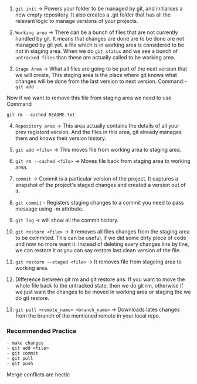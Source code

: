 1. `git init` -> Powers your folder to be managed by git, and initialises a new empty repository. It also creates a .git folder that has all 
the relevant logic to manage versions of your projects.

2. `Working area` -> There can be a bunch of files that are not currently handled by git.
It means that changes are done are to be done are not managed by git yet. a file which is in working area is considered to be not in
staging area. 
When we do `git status` and we see a bunch of `untracked files` than these are actually called to be working area.

3. `Stage Area` -> What all files are going to be part of the next version that we will create, This staging area is the place where git knows what changes will be done from the last version 
to next version.
Command:- `git add .`

Now if we want to remove this file from staging area we need to use Command

`git rm --cached README.txt`

4. `Repository area` -> This area actually contains the details of all your prev registerd version. And the files in this area, git
already manages them and knows their version history.



5. `git add <file>` -> This moves file from working area to staging area.

6. `git rm --cached <file>` -> Moves file back from staging area to working area.

7. `commit` -> Commit is a particular version of the project. It captures a snapshot of the project's staged changes and created a version out of it.

8. `git commit` - Registers staging changes to a commit you need to pass message using -m attribute.

9. `git log` -> will show all the commit history.

10. `git restore <file>` -> It removes all files changes from the staging area to be commited. This can be useful, if we did some dirty piece of code and 
now no more want it. Instead of deleting every changes line by line, we can restore it or you can say restore last clean version of the file.

11. `git restore --staged <file>` -> It removes file from stageing area to working area.

12. Difference between git rm and git restore
ans: If you want to move the whole file back to the untracked state, then we do git rm, otherwise if we just want the changes to be moved in working area 
or staging the we do git restore.

13. `git pull <remote_name> <branch_name>` -> Downloads lates changes from the branch of the mentioned remote in your local repo.


### Recommended Practice
    - make changes
    - git add <file>
    - git commit
    - git pull
    - git push

Merge conflicts are hectic

